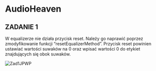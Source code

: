 # AudioHeaven

ZADANIE 1
--------------------------------------------------------------
W equalizerze nie działa przycisk reset. Należy go naprawić poprzez zmodyfikowanie funkcji “resetEqualizerMethod”. Przycisk reset powinien ustawiać wartości suwaków na 0 oraz wpisać wartości 0 do etykiet znajdujących się obok suwaków.

![Zad1JPWP](https://user-images.githubusercontent.com/47274258/167019214-12529f52-916a-4b03-94a7-b115f4f73305.png)
